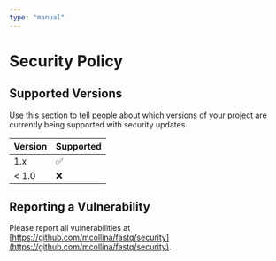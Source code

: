 ```yaml
---
type: "manual"
---
```


# Security Policy

## Supported Versions

Use this section to tell people about which versions of your project are
currently being supported with security updates.

| Version | Supported          |
| ------- | ------------------ |
| 1.x     | :white_check_mark: |
| < 1.0   | :x:                |

## Reporting a Vulnerability

Please report all vulnerabilities at [https://github.com/mcollina/fastq/security](https://github.com/mcollina/fastq/security).
